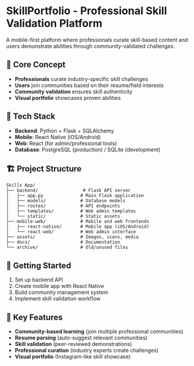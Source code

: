 # SkillPortfolio - Professional Skill Validation Platform

A mobile-first platform where professionals curate skill-based content and users demonstrate abilities through community-validated challenges.

## 🎯 Core Concept
- **Professionals** curate industry-specific skill challenges
- **Users** join communities based on their resume/field interests  
- **Community validation** ensures skill authenticity
- **Visual portfolio** showcases proven abilities

## 📱 Tech Stack
- **Backend**: Python + Flask + SQLAlchemy
- **Mobile**: React Native (iOS/Android)
- **Web**: React (for admin/professional tools)
- **Database**: PostgreSQL (production) / SQLite (development)

## 🏗️ Project Structure
```
Skills App/
├── backend/                 # Flask API server
│   ├── app.py              # Main Flask application
│   ├── models/             # Database models
│   ├── routes/             # API endpoints
│   ├── templates/          # Web admin templates
│   └── static/             # Static assets
├── mobile-web/             # Mobile and web frontends
│   ├── react-native/       # Mobile app (iOS/Android)
│   └── react-web/          # Web admin interface
├── assets/                 # Images, icons, media
├── docs/                   # Documentation
└── archive/                # Old/unused files
```

## 🚀 Getting Started
1. Set up backend API
2. Create mobile app with React Native
3. Build community management system
4. Implement skill validation workflow

## 🎨 Key Features
- **Community-based learning** (join multiple professional communities)
- **Resume parsing** (auto-suggest relevant communities)
- **Skill validation** (peer-reviewed demonstrations)
- **Professional curation** (industry experts create challenges)
- **Visual portfolio** (Instagram-like skill showcase)
